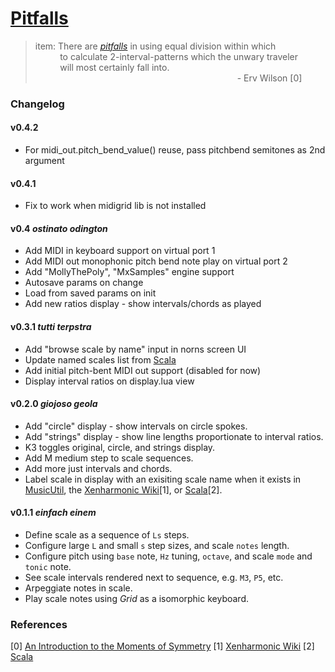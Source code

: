# [Pitfalls](https://llllllll.co/t/pitfalls/37795)

>  item: There are [_pitfalls_](https://llllllll.co/t/pitfalls/37795) in using equal division within which
<br/>&nbsp;&nbsp;&nbsp;&nbsp;&nbsp;&nbsp;&nbsp;&nbsp;&nbsp;
> to calculate 2-interval-patterns which the unwary traveler
<br/>&nbsp;&nbsp;&nbsp;&nbsp;&nbsp;&nbsp;&nbsp;&nbsp;&nbsp;
> will most certainly fall into.
<br/>&nbsp;&nbsp;&nbsp;&nbsp;&nbsp;&nbsp;&nbsp;&nbsp;&nbsp;&nbsp;&nbsp;&nbsp;&nbsp;&nbsp;&nbsp;&nbsp;&nbsp;&nbsp;&nbsp;&nbsp;&nbsp;&nbsp;&nbsp;&nbsp;&nbsp;&nbsp;&nbsp;&nbsp;&nbsp;&nbsp;&nbsp;&nbsp;&nbsp;&nbsp;&nbsp;&nbsp;&nbsp;&nbsp;&nbsp;&nbsp;&nbsp;&nbsp;&nbsp;&nbsp;&nbsp;&nbsp;&nbsp;&nbsp;&nbsp;&nbsp;&nbsp;&nbsp;&nbsp;&nbsp;&nbsp;&nbsp;&nbsp;&nbsp;&nbsp;&nbsp;&nbsp;&nbsp;&nbsp;&nbsp;&nbsp;&nbsp;&nbsp;&nbsp;&nbsp;&nbsp;&nbsp;&nbsp;&nbsp;&nbsp;&nbsp;&nbsp;&nbsp;&nbsp;&nbsp;&nbsp;&nbsp;
>                                                  - Erv Wilson [0]

### Changelog

#### v0.4.2

- For midi_out.pitch_bend_value() reuse, pass pitchbend semitones as 2nd argument

#### v0.4.1

- Fix to work when midigrid lib is not installed

#### v0.4 _ostinato odington_

- Add MIDI in keyboard support on virtual port 1
- Add MIDI out monophonic pitch bend note play on virtual port 2
- Add "MollyThePoly", "MxSamples" engine support
- Autosave params on change
- Load from saved params on init
- Add new ratios display - show intervals/chords as played

#### v0.3.1 _tutti terpstra_

- Add "browse scale by name" input in norns screen UI
- Update named scales list from [Scala](http://www.huygens-fokker.org/docs/modename.html)
- Add initial pitch-bent MIDI out support (disabled for now)
- Display interval ratios on display.lua view

#### v0.2.0 _giojoso geola_

- Add "circle" display - show intervals on circle spokes.
- Add "strings" display - show line lengths proportionate to interval ratios.
- K3 toggles original, circle, and strings display.
- Add M medium step to scale sequences.
- Add more just intervals and chords.
- Label scale in display with an exisiting scale name when it exists in
  [MusicUtil](https://monome.org/docs/norns/api/modules/MusicUtil.html),
  the [Xenharmonic Wiki](https://en.xen.wiki/w/Main_Page)[1], or
  [Scala](http://www.huygens-fokker.org/docs/modename.html)[2].

#### v0.1.1 _einfach einem_

- Define scale as a sequence of `Ls` steps.
- Configure large `L` and small `s` step sizes, and scale `notes` length.
- Configure pitch using `base` note, `Hz` tuning, `octave`, and scale `mode` and `tonic` note.
- See scale intervals rendered next to sequence, e.g. `M3`, `P5`, etc.
- Arpeggiate notes in scale.
- Play scale notes using _Grid_ as a isomorphic keyboard.

### References

[0] [An Introduction to the Moments of Symmetry](http://anaphoria.com/wilsonintroMOS.html)
[1] [Xenharmonic Wiki](https://en.xen.wiki/w/Main_Page)
[2] [Scala](http://www.huygens-fokker.org/docs/modename.html)
